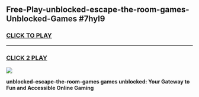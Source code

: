 
## Free-Play-unblocked-escape-the-room-games-Unblocked-Games #7hyl9
<h3>
<a href="https://news.freeplayer.one?title=unblocked-escape-the-room-games&ref=8M">CLICK TO PLAY</a></h3>
<hr>

<h3>
<a href="https://news.freeplayer.one?title=unblocked-escape-the-room-games&ref=8M">CLICK 2 PLAY</a>
  
</h3>

<a href="https://news.freeplayer.one?title=unblocked-escape-the-room-games&ref=8M"><img src="https://clearcache.store/games.png"></a>


**unblocked-escape-the-room-games games unblocked: Your Gateway to Fun and Accessible Online Gaming**
